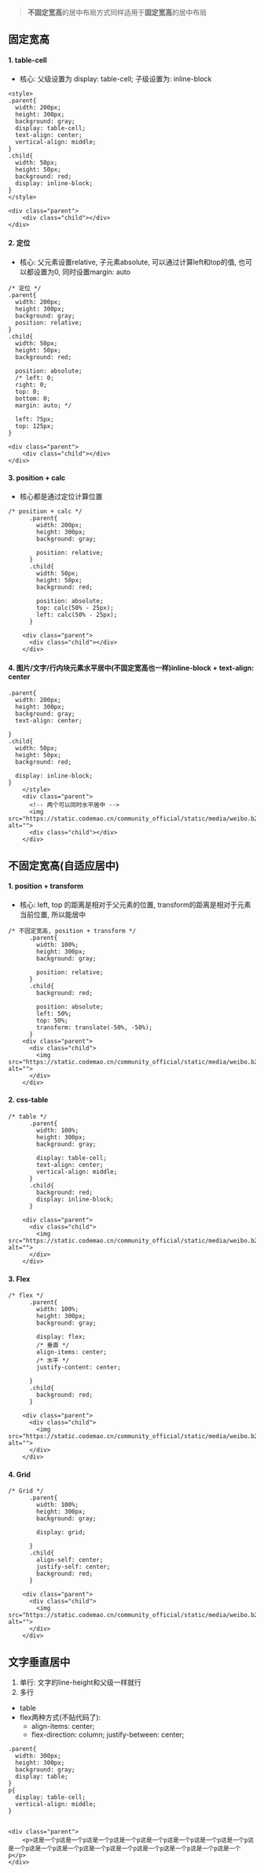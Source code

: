 > **不固定宽高**的居中布局方式同样适用于**固定宽高**的居中布局

## 固定宽高
#### 1. table-cell

- 核心: 父级设置为 display: table-cell;  子级设置为: inline-block
```
<style>
.parent{
  width: 200px;
  height: 300px;
  background: gray;
  display: table-cell;
  text-align: center;
  vertical-align: middle;
}
.child{
  width: 50px;
  height: 50px;
  background: red;
  display: inline-block;
}
</style>

<div class="parent">
	<div class="child"></div>
</div>

```
#### 2. 定位

- 核心: 父元素设置relative, 子元素absolute, 可以通过计算left和top的值, 也可以都设置为0, 同时设置margin: auto
```
/* 定位 */
.parent{
  width: 200px;
  height: 300px;
  background: gray;
  position: relative;
}
.child{
  width: 50px;
  height: 50px;
  background: red;

  position: absolute;
  /* left: 0;
  right: 0;
  top: 0;
  bottom: 0;
  margin: auto; */

  left: 75px;
  top: 125px;
}

<div class="parent">
	<div class="child"></div>
</div>

```
#### 3. position + calc

- 核心都是通过定位计算位置
```
/* position + calc */
      .parent{
        width: 200px;
        height: 300px;
        background: gray;

        position: relative;
      }
      .child{
        width: 50px;
        height: 50px;
        background: red;

        position: absolute;
        top: calc(50% - 25px);
        left: calc(50% - 25px);
      }
      
    <div class="parent">
      <div class="child"></div>
    </div>

```
#### 4. 图片/文字/行内块元素水平居中(不固定宽高也一样)inline-block + text-align: center
```
.parent{
  width: 200px;
  height: 300px;
  background: gray;
  text-align: center;

}
.child{
  width: 50px;
  height: 50px;
  background: red;

  display: inline-block;
}
    </style>
    <div class="parent">
      <!-- 两个可以同时水平居中 -->
      <img src="https://static.codemao.cn/community_official/static/media/weibo.b2ac3861.png" alt="">
      <div class="child"></div>
    </div>

```

## 不固定宽高(自适应居中)
#### 1. position + transform

- 核心: left, top 的距离是相对于父元素的位置, transform的距离是相对于元素当前位置, 所以能居中
```
/* 不固定宽高, position + transform */
      .parent{
        width: 100%;
        height: 300px;
        background: gray;

        position: relative;
      }
      .child{
        background: red;

        position: absolute;
        left: 50%;
        top: 50%;
        transform: translate(-50%, -50%);
      }
    <div class="parent">
      <div class="child">
        <img src="https://static.codemao.cn/community_official/static/media/weibo.b2ac3861.png" alt="">
      </div>
    </div>
```
#### 2. css-table
```
/* table */
      .parent{
        width: 100%;
        height: 300px;
        background: gray;

        display: table-cell;
        text-align: center;
        vertical-align: middle;
      }
      .child{
        background: red;
        display: inline-block;
      }

    <div class="parent">
      <div class="child">
        <img src="https://static.codemao.cn/community_official/static/media/weibo.b2ac3861.png" alt="">
      </div>
    </div>

```
#### 3. Flex
```
/* flex */
      .parent{
        width: 100%;
        height: 300px;
        background: gray;

        display: flex;
        /* 垂直 */
        align-items: center; 
        /* 水平 */
        justify-content: center;

      }
      .child{
        background: red;
      }

    <div class="parent">
      <div class="child">
        <img src="https://static.codemao.cn/community_official/static/media/weibo.b2ac3861.png" alt="">
      </div>
    </div>

```
#### 4. Grid
```
/* Grid */
      .parent{
        width: 100%;
        height: 300px;
        background: gray;

        display: grid;
        
      }
      .child{
        align-self: center;
        justify-self: center;
        background: red;
      }

    <div class="parent">
      <div class="child">
        <img src="https://static.codemao.cn/community_official/static/media/weibo.b2ac3861.png" alt="">
      </div>
    </div>

```

## 文字垂直居中

1. 单行: 文字的line-height和父级一样就行
1. 多行
- table
- flex两种方式(不贴代码了): 
   - align-items: center;  
   - flex-direction: column; justify-between: center;
```
.parent{
  width: 300px;
  height: 300px;
  background: gray;
  display: table;
}
p{
  display: table-cell;
  vertical-align: middle;
}


<div class="parent">
	<p>这是一个p这是一个p这是一个p这是一个p这是一个p这是一个p这是一个p这是一个p这是一个p这是一个p这是一个p这是一个p这是一个p这是一个p这是一个p这是一个p这是一个p</p>
</div>

```
